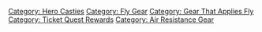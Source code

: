 [Category: Hero Casties](Category:_Hero_Casties "wikilink") [Category:
Fly Gear](Category:_Fly_Gear "wikilink") [Category: Gear That Applies
Fly](Category:_Gear_That_Applies_Fly "wikilink") [Category: Ticket Quest
Rewards](Category:_Ticket_Quest_Rewards "wikilink") [Category: Air
Resistance Gear](Category:_Air_Resistance_Gear "wikilink")
